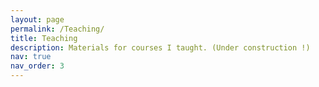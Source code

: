 ```yaml
---
layout: page
permalink: /Teaching/
title: Teaching
description: Materials for courses I taught. (Under construction !)
nav: true
nav_order: 3
---
```

